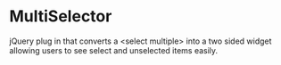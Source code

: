 MultiSelector
=============

jQuery plug in that converts a &lt;select multiple> into a two sided widget allowing users to see select and unselected items easily.
